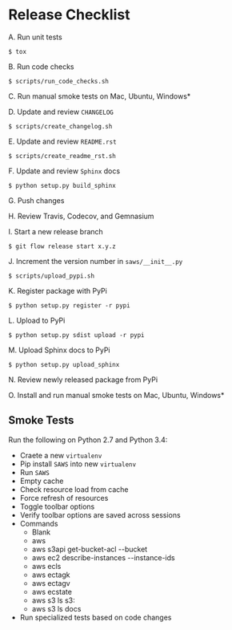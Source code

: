 Release Checklist
=================

A. Run unit tests

    $ tox

B. Run code checks

    $ scripts/run_code_checks.sh

C. Run manual smoke tests on Mac, Ubuntu, Windows*

D. Update and review `CHANGELOG`

    $ scripts/create_changelog.sh

E. Update and review `README.rst`

    $ scripts/create_readme_rst.sh

F. Update and review `Sphinx` docs

    $ python setup.py build_sphinx

G. Push changes

H. Review Travis, Codecov, and Gemnasium

I. Start a new release branch

    $ git flow release start x.y.z

J. Increment the version number in `saws/__init__.py`

    $ scripts/upload_pypi.sh

K. Register package with PyPi

    $ python setup.py register -r pypi

L. Upload to PyPi

    $ python setup.py sdist upload -r pypi

M. Upload Sphinx docs to PyPi

    $ python setup.py upload_sphinx

N. Review newly released package from PyPi

O. Install and run manual smoke tests on Mac, Ubuntu, Windows*

## Smoke Tests

Run the following on Python 2.7 and Python 3.4:

* Craete a new `virtualenv`
* Pip install `SAWS` into new `virtualenv`
* Run `SAWS`
* Empty cache
* Check resource load from cache
* Force refresh of resources
* Toggle toolbar options
* Verify toolbar options are saved across sessions
* Commands
    * Blank
    * aws
    * aws s3api get-bucket-acl --bucket
    * aws ec2 describe-instances --instance-ids
    * aws ecls
    * aws ectagk
    * aws ectagv
    * aws ecstate
    * aws s3 ls s3:
    * aws s3 ls docs
* Run specialized tests based on code changes
